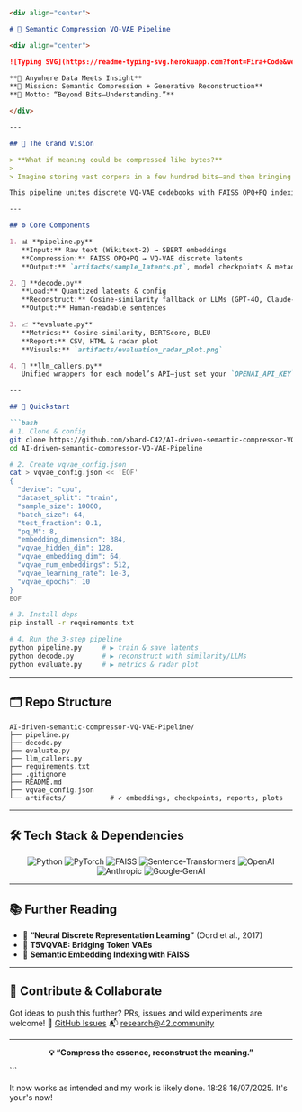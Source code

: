 ````markdown
<div align="center">

# 🔬 Semantic Compression VQ‑VAE Pipeline

<div align="center">

![Typing SVG](https://readme-typing-svg.herokuapp.com?font=Fira+Code&weight=600&size=28&duration=3000&pause=1000&color=F07178&center=true&vCenter=true&width=900&lines=Compressing+Meaning+Not+Just+Data;Quantize+↔️+Reconstruct+via+LLMs;Revolutionizing+Semantic+Storage+%26+Retrieval)

**📍 Anywhere Data Meets Insight**  
**🎯 Mission: Semantic Compression + Generative Reconstruction**  
**💬 Motto: “Beyond Bits—Understanding.”**

</div>

---

## 🧠 The Grand Vision

> **What if meaning could be compressed like bytes?**  
>  
> Imagine storing vast corpora in a few hundred bits—and then bringing sentences back to life with an LLM whisper. That’s not sci‑fi; it’s what we’re building.

This pipeline unites discrete VQ‑VAE codebooks with FAISS OPQ+PQ indexing and state‑of‑the‑art LLM decoders—letting embeddings become storage, and storage become sentences again. 🤖✨

---

## ⚙️ Core Components

1. 📊 **pipeline.py**  
   **Input:** Raw text (Wikitext‑2) → SBERT embeddings  
   **Compression:** FAISS OPQ+PQ → VQ‑VAE discrete latents  
   **Output:** `artifacts/sample_latents.pt`, model checkpoints & metadata

2. 🤖 **decode.py**  
   **Load:** Quantized latents & config  
   **Reconstruct:** Cosine‑similarity fallback or LLMs (GPT‑4O, Claude‑2, Gemini‑1.5‑Flash)  
   **Output:** Human‑readable sentences

3. 📈 **evaluate.py**  
   **Metrics:** Cosine‑similarity, BERTScore, BLEU  
   **Report:** CSV, HTML & radar plot  
   **Visuals:** `artifacts/evaluation_radar_plot.png`

4. 📡 **llm_callers.py**  
   Unified wrappers for each model’s API—just set your `OPENAI_API_KEY`, `ANTHROPIC_API_KEY` or `GOOGLE_API_KEY`.

---

## 🚀 Quickstart

```bash
# 1. Clone & config
git clone https://github.com/xbard-C42/AI-driven-semantic-compressor-VQ-VAE-Pipeline.git
cd AI-driven-semantic-compressor-VQ-VAE-Pipeline

# 2. Create vqvae_config.json
cat > vqvae_config.json << 'EOF'
{
  "device": "cpu",
  "dataset_split": "train",
  "sample_size": 10000,
  "batch_size": 64,
  "test_fraction": 0.1,
  "pq_M": 8,
  "embedding_dimension": 384,
  "vqvae_hidden_dim": 128,
  "vqvae_embedding_dim": 64,
  "vqvae_num_embeddings": 512,
  "vqvae_learning_rate": 1e-3,
  "vqvae_epochs": 10
}
EOF

# 3. Install deps
pip install -r requirements.txt

# 4. Run the 3‑step pipeline
python pipeline.py     # ▶️ train & save latents
python decode.py       # ▶️ reconstruct with similarity/LLMs
python evaluate.py     # ▶️ metrics & radar plot
````

---

## 🗂️ Repo Structure

```
AI-driven-semantic-compressor-VQ-VAE-Pipeline/
├── pipeline.py
├── decode.py
├── evaluate.py
├── llm_callers.py
├── requirements.txt
├── .gitignore
├── README.md
├── vqvae_config.json
└── artifacts/           # ✓ embeddings, checkpoints, reports, plots
```

---

## 🛠️ Tech Stack & Dependencies

<div align="center">

![Python](https://img.shields.io/badge/Python-3776AB?style=for-the-badge\&logo=python\&logoColor=white)
![PyTorch](https://img.shields.io/badge/PyTorch-EE4C2C?style=for-the-badge\&logo=pytorch\&logoColor=white)
![FAISS](https://img.shields.io/badge/FAISS-0099FF?style=for-the-badge)
![Sentence‑Transformers](https://img.shields.io/badge/SentenceTransformers-2C2C2C?style=for-the-badge)
![OpenAI](https://img.shields.io/badge/OpenAI-000000?style=for-the-badge\&logo=openai\&logoColor=white)
![Anthropic](https://img.shields.io/badge/Anthropic-1F1F1F?style=for-the-badge)
![Google‑GenAI](https://img.shields.io/badge/GoogleGenAI-4285F4?style=for-the-badge)

</div>

---

## 📚 Further Reading

* 📖 **“Neural Discrete Representation Learning”** (Oord et al., 2017)
* 📖 **T5VQVAE: Bridging Token VAEs**
* 🧠 **Semantic Embedding Indexing with FAISS**

---

## 🤝 Contribute & Collaborate

Got ideas to push this further? PRs, issues and wild experiments are welcome!
🔗 [GitHub Issues](https://github.com/xbard-C42/AI-driven-semantic-compressor-VQ-VAE-Pipeline/issues)
📬 [research@42.community](mailto:research@42.community)

---

<div align="center">

**💡 “Compress the essence, reconstruct the meaning.”**

</div>
```



It now works as intended and my work is likely done. 18:28 16/07/2025. It's your's now!
